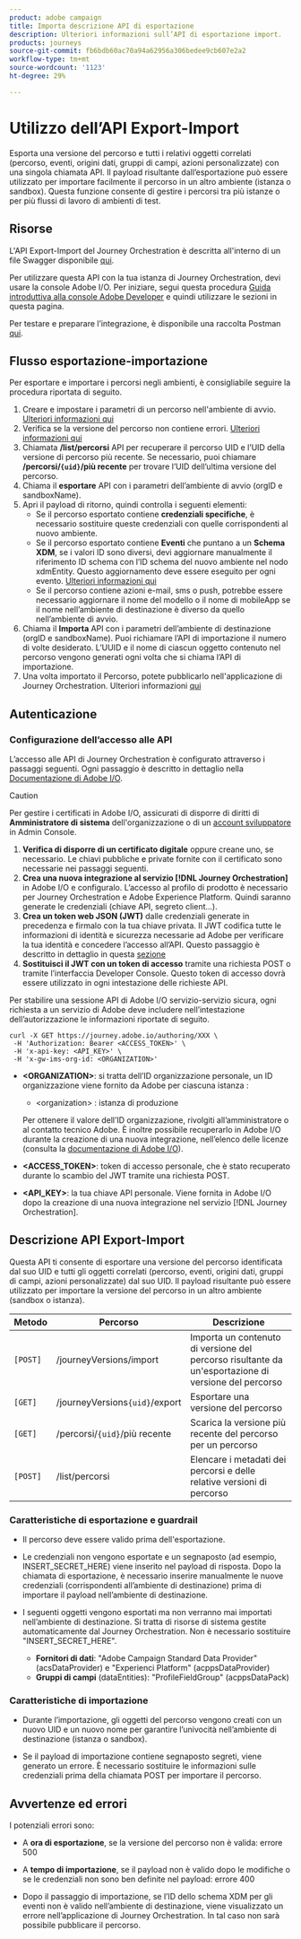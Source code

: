 ```yaml
---
product: adobe campaign
title: Importa descrizione API di esportazione
description: Ulteriori informazioni sull’API di esportazione import.
products: journeys
source-git-commit: fb6bdb60ac70a94a62956a306bedee9cb607e2a2
workflow-type: tm+mt
source-wordcount: '1123'
ht-degree: 29%

---
```



# Utilizzo dell’API Export-Import

Esporta una versione del percorso e tutti i relativi oggetti correlati (percorso, eventi, origini dati, gruppi di campi, azioni personalizzate) con una singola chiamata API. Il payload risultante dall’esportazione può essere utilizzato per importare facilmente il percorso in un altro ambiente (istanza o sandbox).
Questa funzione consente di gestire i percorsi tra più istanze o per più flussi di lavoro di ambienti di test.


## Risorse

L&#39;API Export-Import del Journey Orchestration è descritta all&#39;interno di un file Swagger disponibile [qui](https://adobedocs.github.io/JourneyAPI/docs/).

Per utilizzare questa API con la tua istanza di Journey Orchestration, devi usare la console Adobe I/O. Per iniziare, segui questa procedura [Guida introduttiva alla console Adobe Developer](https://www.adobe.io/apis/experienceplatform/console/docs.html#!AdobeDocs/adobeio-console/master/getting-started.md) e quindi utilizzare le sezioni in questa pagina.

Per testare e preparare l’integrazione, è disponibile una raccolta Postman [qui](https://raw.githubusercontent.com/AdobeDocs/JourneyAPI/master/postman-collections/Journey-Orchestration_Export-import-API_postman-collection.json).


## Flusso esportazione-importazione

Per esportare e importare i percorsi negli ambienti, è consigliabile seguire la procedura riportata di seguito.

1. Creare e impostare i parametri di un percorso nell&#39;ambiente di avvio. [Ulteriori informazioni qui](https://experienceleague.adobe.com/docs/journeys/using/building-journeys/about-journey-building/journey.html)
1. Verifica se la versione del percorso non contiene errori. [Ulteriori informazioni qui](https://experienceleague.adobe.com/docs/journeys/using/building-journeys/testing-the-journey.html)
1. Chiamata **/list/percorsi** API per recuperare il percorso UID e l’UID della versione di percorso più recente. Se necessario, puoi chiamare **/percorsi/`{uid}`/più recente** per trovare l’UID dell’ultima versione del percorso.
1. Chiama il **esportare** API con i parametri dell’ambiente di avvio (orgID e sandboxName).
1. Apri il payload di ritorno, quindi controlla i seguenti elementi:
   * Se il percorso esportato contiene **credenziali specifiche**, è necessario sostituire queste credenziali con quelle corrispondenti al nuovo ambiente.
   * Se il percorso esportato contiene **Eventi** che puntano a un **Schema XDM**, se i valori ID sono diversi, devi aggiornare manualmente il riferimento ID schema con l’ID schema del nuovo ambiente nel nodo xdmEntity. Questo aggiornamento deve essere eseguito per ogni evento. [Ulteriori informazioni qui](https://experienceleague.adobe.com/docs/journeys/using/events-journeys/experience-event-schema.html)
   * Se il percorso contiene azioni e-mail, sms o push, potrebbe essere necessario aggiornare il nome del modello o il nome di mobileApp se il nome nell’ambiente di destinazione è diverso da quello nell’ambiente di avvio.
1. Chiama il **Importa** API con i parametri dell’ambiente di destinazione (orgID e sandboxName). Puoi richiamare l’API di importazione il numero di volte desiderato. L’UUID e il nome di ciascun oggetto contenuto nel percorso vengono generati ogni volta che si chiama l’API di importazione.
1. Una volta importato il Percorso, potete pubblicarlo nell&#39;applicazione di Journey Orchestration. Ulteriori informazioni [qui](https://experienceleague.adobe.com/docs/journeys/using/building-journeys/publishing-the-journey.html)


## Autenticazione

### Configurazione dell’accesso alle API

L’accesso alle API di Journey Orchestration è configurato attraverso i passaggi seguenti. Ogni passaggio è descritto in dettaglio nella [Documentazione di Adobe I/O](https://www.adobe.io/authentication/auth-methods.html#!AdobeDocs/adobeio-auth/master/AuthenticationOverview/ServiceAccountIntegration.md).

>[!CAUTION]
>
>Per gestire i certificati in Adobe I/O, assicurati di disporre di diritti di <b>Amministratore di sistema</b> dell&#39;organizzazione o di un [account sviluppatore](https://helpx.adobe.com/it/enterprise/using/manage-developers.html) in Admin Console.

1. **Verifica di disporre di un certificato digitale** oppure creane uno, se necessario. Le chiavi pubbliche e private fornite con il certificato sono necessarie nei passaggi seguenti.
1. **Crea una nuova integrazione al servizio [!DNL Journey Orchestration]** in Adobe I/O e configuralo. L’accesso al profilo di prodotto è necessario per Journey Orchestration e Adobe Experience Platform. Quindi saranno generate le credenziali (chiave API, segreto client...).
1. **Crea un token web JSON (JWT)** dalle credenziali generate in precedenza e firmalo con la tua chiave privata. Il JWT codifica tutte le informazioni di identità e sicurezza necessarie ad Adobe per verificare la tua identità e concedere l’accesso all’API. Questo passaggio è descritto in dettaglio in questa [sezione](https://www.adobe.io/authentication/auth-methods.html#!AdobeDocs/adobeio-auth/master/JWT/JWT.md)
1. **Sostituisci il JWT con un token di accesso** tramite una richiesta POST o tramite l’interfaccia Developer Console. Questo token di accesso dovrà essere utilizzato in ogni intestazione delle richieste API.

Per stabilire una sessione API di Adobe I/O servizio-servizio sicura, ogni richiesta a un servizio di Adobe deve includere nell’intestazione dell’autorizzazione le informazioni riportate di seguito.

```
curl -X GET https://journey.adobe.io/authoring/XXX \
 -H 'Authorization: Bearer <ACCESS_TOKEN>' \
 -H 'x-api-key: <API_KEY>' \
 -H 'x-gw-ims-org-id: <ORGANIZATION>'
```

* **&lt;ORGANIZATION>**: si tratta dell’ID organizzazione personale, un ID organizzazione viene fornito da Adobe per ciascuna istanza :

   * &lt;organization> : istanza di produzione

  Per ottenere il valore dell’ID organizzazione, rivolgiti all’amministratore o al contatto tecnico Adobe. È inoltre possibile recuperarlo in Adobe I/O durante la creazione di una nuova integrazione, nell’elenco delle licenze (consulta la [documentazione di Adobe I/O](https://www.adobe.io/authentication.html)).

* **&lt;ACCESS_TOKEN>**: token di accesso personale, che è stato recuperato durante lo scambio del JWT tramite una richiesta POST.

* **&lt;API_KEY>**: la tua chiave API personale. Viene fornita in Adobe I/O dopo la creazione di una nuova integrazione nel servizio [!DNL Journey Orchestration].



## Descrizione API Export-Import

Questa API ti consente di esportare una versione del percorso identificata dal suo UID e tutti gli oggetti correlati (percorso, eventi, origini dati, gruppi di campi, azioni personalizzate) dal suo UID.
Il payload risultante può essere utilizzato per importare la versione del percorso in un altro ambiente (sandbox o istanza).

| Metodo | Percorso | Descrizione |
|---|---|---|
| `[POST]` | /journeyVersions/import | Importa un contenuto di versione del percorso risultante da un&#39;esportazione di versione del percorso |
| `[GET]` | /journeyVersions`{uid}`/export | Esportare una versione del percorso |
| `[GET]` | /percorsi/`{uid}`/più recente | Scarica la versione più recente del percorso per un percorso |
| `[POST]` | /list/percorsi | Elencare i metadati dei percorsi e delle relative versioni di percorso |


### Caratteristiche di esportazione e guardrail

* Il percorso deve essere valido prima dell&#39;esportazione.

* Le credenziali non vengono esportate e un segnaposto (ad esempio, INSERT_SECRET_HERE) viene inserito nel payload di risposta.
Dopo la chiamata di esportazione, è necessario inserire manualmente le nuove credenziali (corrispondenti all’ambiente di destinazione) prima di importare il payload nell’ambiente di destinazione.

* I seguenti oggetti vengono esportati ma non verranno mai importati nell’ambiente di destinazione. Si tratta di risorse di sistema gestite automaticamente dal Journey Orchestration. Non è necessario sostituire &quot;INSERT_SECRET_HERE&quot;.
   * **Fornitori di dati**: &quot;Adobe Campaign Standard Data Provider&quot; (acsDataProvider) e &quot;Experienci Platform&quot; (acppsDataProvider)
   * **Gruppi di campi** (dataEntities): &quot;ProfileFieldGroup&quot; (acppsDataPack)



### Caratteristiche di importazione

* Durante l’importazione, gli oggetti del percorso vengono creati con un nuovo UID e un nuovo nome per garantire l’univocità nell’ambiente di destinazione (istanza o sandbox).

* Se il payload di importazione contiene segnaposto segreti, viene generato un errore. È necessario sostituire le informazioni sulle credenziali prima della chiamata POST per importare il percorso.

## Avvertenze ed errori

I potenziali errori sono:

* A **ora di esportazione**, se la versione del percorso non è valida: errore 500

* A **tempo di importazione**, se il payload non è valido dopo le modifiche o se le credenziali non sono ben definite nel payload: errore 400

* Dopo il passaggio di importazione, se l’ID dello schema XDM per gli eventi non è valido nell’ambiente di destinazione, viene visualizzato un errore nell’applicazione di Journey Orchestration. In tal caso non sarà possibile pubblicare il percorso.